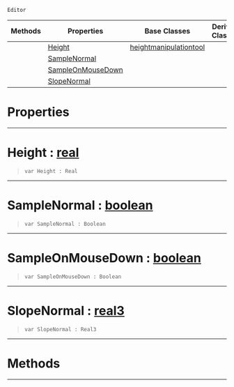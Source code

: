  `Editor`

|Methods|Properties|Base Classes|Derived Classes|
|---|---|---|---|
| |[ Height](https://github.com/dragonCASTjosh/PlasmaDocs/blob/master/code_reference/class_reference/flattentool.markdown#height-plasma-engine-docum)|[heightmanipulationtool](https://github.com/dragonCASTjosh/PlasmaDocs/blob/master/code_reference/class_reference/heightmanipulationtool.markdown)| |
| |[ SampleNormal](https://github.com/dragonCASTjosh/PlasmaDocs/blob/master/code_reference/class_reference/flattentool.markdown#samplenormal-plasma-engine)| | |
| |[ SampleOnMouseDown](https://github.com/dragonCASTjosh/PlasmaDocs/blob/master/code_reference/class_reference/flattentool.markdown#sampleonmousedown-plasma-e)| | |
| |[ SlopeNormal](https://github.com/dragonCASTjosh/PlasmaDocs/blob/master/code_reference/class_reference/flattentool.markdown#slopenormal-plasma-engine)| | |


 #  Properties


---  
 #  Height : [real](https://github.com/dragonCASTjosh/PlasmaDocs/blob/master/code_reference/lightning_base_types/real.markdown)

> 
> ``` lang=cpp, name=Lightning
> var Height : Real


---  
 #  SampleNormal : [boolean](https://github.com/dragonCASTjosh/PlasmaDocs/blob/master/code_reference/lightning_base_types/boolean.markdown)

> 
> ``` lang=cpp, name=Lightning
> var SampleNormal : Boolean


---  
 #  SampleOnMouseDown : [boolean](https://github.com/dragonCASTjosh/PlasmaDocs/blob/master/code_reference/lightning_base_types/boolean.markdown)

> 
> ``` lang=cpp, name=Lightning
> var SampleOnMouseDown : Boolean


---  
 #  SlopeNormal : [real3](https://github.com/dragonCASTjosh/PlasmaDocs/blob/master/code_reference/lightning_base_types/real3.markdown)

> 
> ``` lang=cpp, name=Lightning
> var SlopeNormal : Real3


---  
 #  Methods


---  
 

 